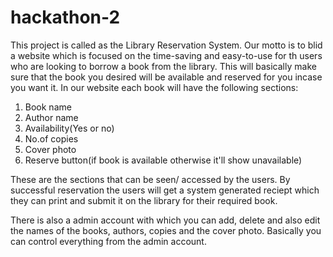 # hackathon-2
This project is called as the Library Reservation System. Our motto is to blid a website which is focused on the time-saving and easy-to-use for th users who are looking to borrow a book from the library. This will basically make sure that the book you desired will be available and reserved for you incase you want it. In our website each book will have the following sections:
1. Book name
2. Author name
3. Availability(Yes or no)
5. No.of copies
6. Cover photo
7. Reserve button(if book is available otherwise it'll show unavailable)
   
These are the sections that can be seen/ accessed by the users.
By successful reservation the users will get a system generated reciept which they can print and submit it on the library for their required book.


There is also a admin account with which you can add, delete and also edit the names of the books, authors, copies and the cover photo. Basically you can control everything from the admin account.
